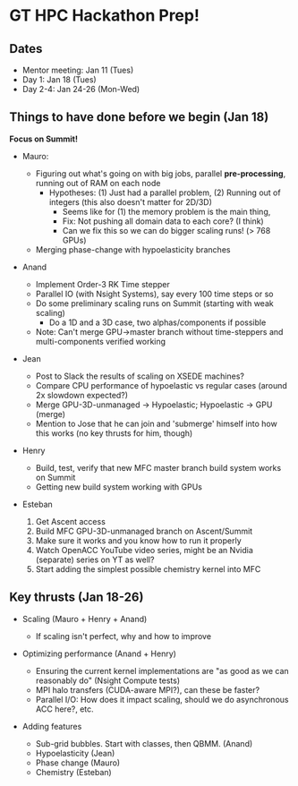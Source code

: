 # GT HPC Hackathon Prep!

## Dates

* Mentor meeting: Jan 11 (Tues)
* Day 1: Jan 18 (Tues)
* Day 2-4: Jan 24-26 (Mon-Wed)

## Things to have done before we begin (Jan 18)

**Focus on Summit!**

* Mauro: 
	* Figuring out what's going on with big jobs, parallel **pre-processing**, running out of RAM on each node
		* Hypotheses: (1) Just had a parallel problem, (2) Running out of integers (this also doesn't matter for 2D/3D)
			* Seems like for (1) the memory problem is the main thing, 
			* Fix: Not pushing all domain data to each core? (I think)
			* Can we fix this so we can do bigger scaling runs! (> 768 GPUs)
	* Merging phase-change with hypoelasticity branches

* Anand
	* Implement Order-3 RK Time stepper
	* Parallel IO (with Nsight Systems), say every 100 time steps or so
	* Do some preliminary scaling runs on Summit (starting with weak scaling)
		* Do a 1D and a 3D case, two alphas/components if possible
	* Note: Can't merge GPU->master branch without time-steppers and multi-components verified working

* Jean
	* Post to Slack the results of scaling on XSEDE machines?
	* Compare CPU performance of hypoelastic vs regular cases (around 2x slowdown expected?)
	* Merge GPU-3D-unmanaged -> Hypoelastic; Hypoelastic -> GPU (merge)
	* Mention to Jose that he can join and 'submerge' himself into how this works (no key thrusts for him, though)

* Henry
	* Build, test, verify that new MFC master branch build system works on Summit
	* Getting new build system working with GPUs

* Esteban
	1. Get Ascent access
	2. Build MFC GPU-3D-unmanaged branch on Ascent/Summit
	3. Make sure it works and you know how to run it properly
	4. Watch OpenACC YouTube video series, might be an Nvidia (separate) series on YT as well?
	4. Start adding the simplest possible chemistry kernel into MFC


## Key thrusts (Jan 18-26)

* Scaling (Mauro + Henry + Anand)
	* If scaling isn't perfect, why and how to improve

* Optimizing performance (Anand + Henry)
	* Ensuring the current kernel implementations are "as good as we can reasonably do" (Nsight Compute tests)
	* MPI halo transfers (CUDA-aware MPI?), can these be faster?
	* Parallel I/O: How does it impact scaling, should we do asynchronous ACC here?, etc.

* Adding features
	* Sub-grid bubbles. Start with classes, then QBMM. (Anand)
	* Hypoelasticity (Jean)
	* Phase change (Mauro)
	* Chemistry (Esteban)

